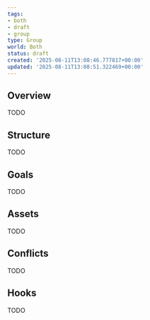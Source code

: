 ```yaml
---
tags:
- both
- draft
- group
type: Group
world: Both
status: draft
created: '2025-08-11T13:08:46.777817+00:00'
updated: '2025-08-11T13:08:51.322469+00:00'
---
```



## Overview

TODO
## Structure

TODO
## Goals

TODO
## Assets

TODO
## Conflicts

TODO
## Hooks

TODO
